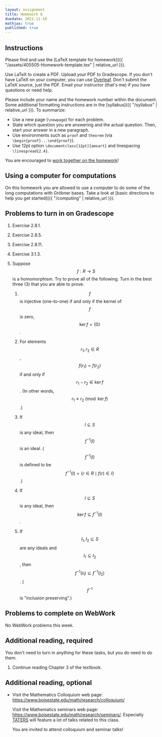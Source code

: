 ```yaml
---
layout: assignment
title: Homework 8
duedate: 2021-11-10
mathjax: true
published: true
---
```


## Instructions

Please find and use the [LaTeX template for homework]({{ "/assets/405505-Homework-template.tex" | relative_url }}).

Use LaTeX to create a PDF. Upload your PDF to Gradescope.
If you don't have LaTeX on your computer, you can use [Overleaf](https://overleaf.com).
Don't submit the LaTeX source, just the PDF.
Email your instructor (that's me) if you have questions or need help.

Please include your name and the homework number within the document.
Some additional formatting instructions are in the
[syllabus]({{ "/syllabus" | relative_url }}).
To summarize:

+ Use a new page (`\newpage`) for each problem.
+ State which question you are answering and the actual question.
  Then, start your answer in a new paragraph.
+ Use environments such as `proof` and `theorem`
  (via `\begin{proof}...\end{proof}`).
+ Use 12pt option `\documentclass[12pt]{amsart}` and linespacing `\linespread{2.4}`.


You are encouraged to [work together on the homework](https://zteitler.github.io/2021C-405/syllabus.html#a-note-on-collaboration)!


## Using a computer for computations

On this homework you are allowed to use a computer to do some of the long
computations with Gröbner bases.
Take a look at [basic directions to help you get started]({{ "/computing" | relative_url }}).


## Problems to turn in on Gradescope

1.  Exercise 2.8.1.

2.  Exercise 2.8.5.

3.  Exercise 2.8.11.

4.  Exercise 3.1.3.

5.  Suppose $$f : R \to S$$ is a homomorphism.
    Try to prove all of the following.
    Turn in the best three (3) that you are able to prove.
    
    1.  $$f$$ is injective (one-to-one) if and only if
        the kernel of $$f$$ is zero, $$\ker f = \{0\}$$.
    
    2.  For elements $$r_1,r_2 \in R$$, $$f(r_1) = f(r_2)$$
        if and only if $$r_1 - r_2 \in \ker f$$.
        (In other words, $$r_1 \equiv r_2 \pmod{\ker f}$$.)
    
    3.  If $$I \subseteq S$$ is any ideal, then $$f^{-1}(I)$$ is an ideal.
        ($$f^{-1}(I)$$ is defined to be $$f^{-1}(I) = \{ r \in R \mid f(r) \in I \}$$.)
    
    4.  If $$I \subseteq S$$ is any ideal, then $$\ker f \subseteq f^{-1}(I)$$.
    
    5.  If $$I_1, I_2 \subseteq S$$ are any ideals and $$I_1 \subseteq I_2$$,
        then $$f^{-1}(I_1) \subseteq f^{-1}(I_2)$$.
        ($$f^{-1}$$ is "inclusion preserving".)



## Problems to complete on WebWork

No WebWork problems this week.



## Additional reading, required

You don't need to turn in anything for these tasks, but you do need to do them.

1.  Continue reading Chapter 3 of the textbook.



## Additional reading, optional


+   Visit the Mathematics Colloquium web page: <https://www.boisestate.edu/math/research/colloquium/>

    Visit the Mathematics seminars web page: <https://www.boisestate.edu/math/research/seminars/>.
    Especially [TATERS](https://sites.google.com/boisestate.edu/taters/)
    will feature a lot of talks related to this class.

    You are invited to attend colloquium and seminar talks!

